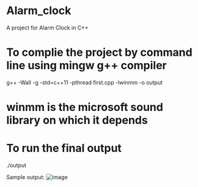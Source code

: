 # Alarm_clock
A project for Alarm Clock in C++

# To complie the project by command line using mingw g++ compiler
g++ -Wall -g -std=c++11 -pthread first.cpp -lwinmm -o output

# winmm is the microsoft sound library on which it depends

# To run the final output
./output

Sample output:
![image](https://github.com/mukesh9871/Alarm_clock/assets/19510273/2f059fce-4b29-42a9-a65a-d3c12750af6d)
